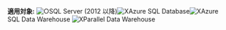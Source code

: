 <Token>**適用対象:** ![○](media/yes.png)SQL Server (2012 以降)![X](media/no.png)Azure SQL Database![X](media/no.png)Azure SQL Data Warehouse ![X](media/no.png)Parallel Data Warehouse </Token>

